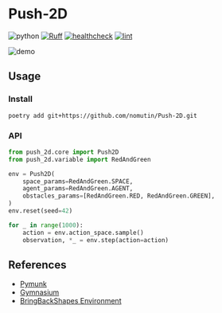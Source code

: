 # Push-2D

![python](https://img.shields.io/badge/python-3.8%20|%203.9%20|%203.10-blue)
[![Ruff](https://img.shields.io/endpoint?url=https://raw.githubusercontent.com/charliermarsh/ruff/main/assets/badge/v2.json)](https://github.com/astral-sh/ruff)
[![healthcheck](https://github.com/nomutin/push2d-simulator/actions/workflows/healthcheck.yml/badge.svg)](https://github.com/nomutin/push2d-simulator/actions/workflows/healthcheck.yml)
[![lint](https://github.com/nomutin/push2d-simulator/actions/workflows/lint.yml/badge.svg)](https://github.com/nomutin/push2d-simulator/actions/workflows/lint.yml)

![demo](https://github.com/nomutin/Push-2D/assets/48053582/a0283860-ac3f-4a1c-b4e3-5460570c66f6)

## Usage

### Install

```shell
poetry add git+https://github.com/nomutin/Push-2D.git
```

### API

```python
from push_2d.core import Push2D
from push_2d.variable import RedAndGreen

env = Push2D(
    space_params=RedAndGreen.SPACE,
    agent_params=RedAndGreen.AGENT,
    obstacles_params=[RedAndGreen.RED, RedAndGreen.GREEN],
)
env.reset(seed=42)

for _ in range(1000):
    action = env.action_space.sample()
    observation, *_ = env.step(action=action)
```

## References

- [Pymunk](http://www.pymunk.org/en/latest/)
- [Gymnasium](https://github.com/Farama-Foundation/Gymnasium)
- [BringBackShapes Environment](https://github.com/arnavkj1995/BBS)
